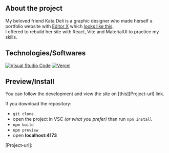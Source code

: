 ## About the project
My beloved friend Kata Deli is a graphic designer who made herself a portfolio website with [Editor X][Editor-X-url] which [looks like this].  
I offered to rebuild her site with React, Vite and MaterialUI to practice my skills.

## Technologies/Softwares
[![Visual Studio Code][Vsc-badge]][Vsc-url]
[![Vercel][Vercel-badge]][Vercel-url]

## Preview/Install
You can follow the development and view the site on [this][Project-url] link.

If you download the repository:  
- ```git clone```
- open the project in VSC *(or what you prefer)* than run ```npm install```
- ```npm build```
- ```npm preview```
- open **localhost:4173**



[Editor-X-url]: https://www.editorx.com
[looks like this]: https://katadeli.editorx.io/delisgraphic
[Vite-url]: https://vitejs.dev/
[Vsc-url]: https://code.visualstudio.com
[Vsc-badge]: https://img.shields.io/badge/Visual%20Studio%20Code-0078d7.svg?style=for-the-badge&logo=visual-studio-code&logoColor=white
[Vercel-url]: https://vercel.com
[Vercel-badge]: https://img.shields.io/badge/-Vercel-white?style=for-the-badge&logo=vercel&labelColor=black
[Project-url]: 
